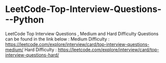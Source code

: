 # LeetCode-Top-Interview-Questions---Python
LeetCode Top Interview Questions , Medium and Hard Difficulty 
Questions can be found in the link below : 
Medium Difficulty : 
https://leetcode.com/explore/interview/card/top-interview-questions-medium/
Hard Difficulty : 
https://leetcode.com/explore/interview/card/top-interview-questions-hard/
